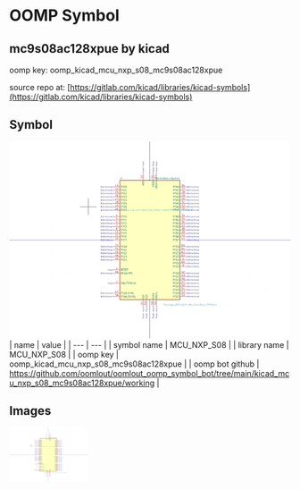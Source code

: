 # OOMP Symbol  
## mc9s08ac128xpue  by kicad  
  
oomp key: oomp_kicad_mcu_nxp_s08_mc9s08ac128xpue  
  
source repo at: [https://gitlab.com/kicad/libraries/kicad-symbols](https://gitlab.com/kicad/libraries/kicad-symbols)  
## Symbol  
  
[![working.png](working_600.png)](working.png)  
| name | value | 
| --- | --- | 
| symbol name | MCU_NXP_S08 | 
| library name | MCU_NXP_S08 | 
| oomp key | oomp_kicad_mcu_nxp_s08_mc9s08ac128xpue | 
| oomp bot github | https://github.com/oomlout/oomlout_oomp_symbol_bot/tree/main/kicad_mcu_nxp_s08_mc9s08ac128xpue/working | 
## Images  
  
[![working.png](working_140.png)](working.png)  
